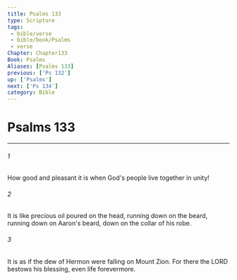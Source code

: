 ```yaml
---
title: Psalms 133
type: Scripture
tags:
 - bible/verse
 - bible/book/Psalms
 - verse
Chapter: Chapter133
Book: Psalms
Aliases: [Psalms 133]
previous: ['Ps 132']
up: ['Psalms']
next: ['Ps 134']
category: Bible
---
```

# Psalms 133

***


###### 1 
How good and pleasant it is when God's people live together in unity! 

###### 2 
It is like precious oil poured on the head, running down on the beard, running down on Aaron's beard, down on the collar of his robe. 

###### 3 
It is as if the dew of Hermon were falling on Mount Zion. For there the LORD bestows his blessing, even life forevermore. 
